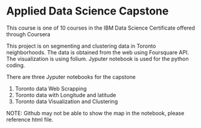 # Applied Data Science Capstone
This course is one of 10 courses in the IBM Data Science Certificate offered through Coursera

This project is on segmenting and clustering data in Toronto neighborhoods.  The data is obtained from the web using Foursquare API.  The visualization is using folium.  Jyputer notebook is used for the python coding.

There are three Jyputer notebooks for the capstone 
1. Toronto data Web Scrapping
2. Toronto data with Longitude and latitude
3. Toronto data Visualization and Clustering

NOTE: Github may not be able to show the map in the notebook, please reference html file.


